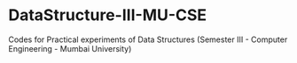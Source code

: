 # DataStructure-III-MU-CSE
Codes for Practical experiments of Data Structures (Semester III - Computer Engineering - Mumbai University)

